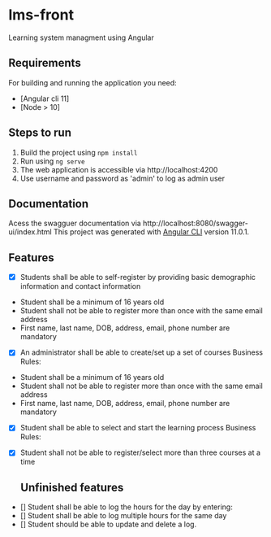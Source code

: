 # lms-front
Learning system managment using Angular

## Requirements

For building and running the application you need:

- [Angular cli 11]
- [Node > 10]

## Steps to run
1. Build the project using
  `npm install`
2. Run using
  `ng serve`
3. The web application is accessible via http://localhost:4200
4. Use username and password as 'admin' to log as admin user

## Documentation
Acess the swagguer documentation via http://localhost:8080/swagger-ui/index.html
This project was generated with [Angular CLI](https://github.com/angular/angular-cli) version 11.0.1.

## Features
- [x] Students shall be able to self-register by providing basic demographic information and contact information
- Student shall be a minimum of 16 years old
- Student shall not be able to register more than once with the same email address
- First name, last name, DOB, address, email, phone number are mandatory

- [x] An administrator shall be able to create/set up a set of courses
Business Rules:
- Student shall be a minimum of 16 years old
- Student shall not be able to register more than once with the same email address
- First name, last name, DOB, address, email, phone number are mandatory

- [x] Student shall be able to select and start the learning process
Business Rules:

- [x] Student shall not be able to register/select more than three courses at a time
  
  ## Unfinished features

- [] Student shall be able to log the hours for the day by entering:
- [] Student shall be able to log multiple hours for the same day
- [] Student should be able to update and delete a log.
